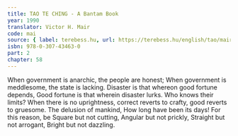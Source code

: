 ```yaml
---
title: TAO TE CHING - A Bantam Book
year: 1990
translator: Victor H. Mair
code: mai
source: { label: terebess.hu, url: https://terebess.hu/english/tao/mair.html }
isbn: 978-0-307-43463-0
part: 2
chapter: 58
---
```


When government is anarchic, the people are honest;
When government is meddlesome, the state is lacking.
Disaster is that whereon good fortune depends,
Good fortune is that wherein disaster lurks.
Who knows their limits?
When there is no uprightness, correct reverts to crafty, good reverts to gruesome.
The delusion of mankind,
How long have been its days!
For this reason, be
Square but not cutting,
Angular but not prickly,
Straight but not arrogant,
Bright but not dazzling.
